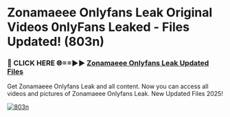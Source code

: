 # Zonamaeee Onlyfans Leak Original Videos 0nlyFans Leaked - Files Updated! (803n)

<h3>🔴 CLICK HERE 🌐==►► <a href="https://tinyurl.com/ms9xzufz" rel="nofollow">Zonamaeee Onlyfans Leak Updated Files</a></h3>

Get Zonamaeee Onlyfans Leak and all content. Now you can access all videos and pictures of Zonamaeee Onlyfans Leak. New Updated Files 2025!

[![803n](https://i.imgur.com/ppqm5kG.gif)](https://tinyurl.com/ms9xzufz)
